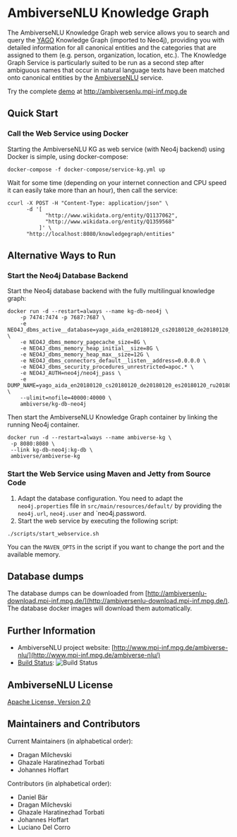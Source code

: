 # AmbiverseNLU Knowledge Graph

The AmbiverseNLU Knowledge Graph web service allows you to search and query the [YAGO](http://yago-knowledge.org) Knowledge Graph (imported to Neo4j), 
providing you with detailed information for all canonical entities and the categories that are assigned to them (e.g. person, organization, location, etc.). 
The Knowledge Graph Service is particularly suited to be run as a second step after ambiguous names that occur in natural language texts have been matched 
onto canonical entities by the [AmbiverseNLU](https://github.com/ambiverse-nlu/ambiverse-nlu) service.

Try the complete [demo](http://ambiversenlu.mpi-inf.mpg.de) at http://ambiversenlu.mpi-inf.mpg.de

## Quick Start

### Call the Web Service using Docker

Starting the AmbiverseNLU KG as web service (with Neo4j backend) using Docker is simple, using docker-compose:

~~~~~~~~~~~~
docker-compose -f docker-compose/service-kg.yml up
~~~~~~~~~~~~

Wait for some time (depending on your internet connection and CPU speed it can easily take more than an hour), then call the service:

~~~~~~~~~~~~
ccurl -X POST -H "Content-Type: application/json" \
      -d '[
            "http://www.wikidata.org/entity/Q1137062",
            "http://www.wikidata.org/entity/Q1359568"
          ]' \
      "http://localhost:8080/knowledgegraph/entities"
~~~~~~~~~~~~

## Alternative Ways to Run

### Start the Neo4j Database Backend

Start the Neo4j database backend with the fully multilingual knowledge graph:
~~~~~~~~
docker run -d --restart=always --name kg-db-neo4j \
	-p 7474:7474 -p 7687:7687 \
	-e NEO4J_dbms_active__database=yago_aida_en20180120_cs20180120_de20180120_es20180120_ru20180120_zh20180120.db \
	-e NEO4J_dbms_memory_pagecache_size=8G \
	-e NEO4J_dbms_memory_heap_initial__size=8G \
	-e NEO4J_dbms_memory_heap_max__size=12G \
	-e NEO4J_dbms_connectors_default__listen__address=0.0.0.0 \
	-e NEO4J_dbms_security_procedures_unrestricted=apoc.* \
	-e NEO4J_AUTH=neo4j/neo4j_pass \
	-e DUMP_NAME=yago_aida_en20180120_cs20180120_de20180120_es20180120_ru20180120_zh20180120 \
	--ulimit=nofile=40000:40000 \
	ambiverse/kg-db-neo4j
~~~~~~~~

Then start the AmbiverseNLU Knowledge Graph container by linking the running Neo4j container.
~~~~~~~~
docker run -d --restart=always --name ambiverse-kg \
 -p 8080:8080 \
 --link kg-db-neo4j:kg-db \
 ambiverse/ambiverse-kg
~~~~~~~~

### Start the Web Service using Maven and Jetty from Source Code

1. Adapt the database configuration. You need to adapt the `neo4j.properties` file in `src/main/resources/default/` by providing the `neo4j.url`, `neo4j.user` and `neo4j.password.  
2. Start the web service by executing the following script:

~~~~~~~~~~~~
./scripts/start_webservice.sh
~~~~~~~~~~~~


You can the `MAVEN_OPTS` in the script if you want to change the port and the available memory. 

## Database dumps 
The database dumps can be downloaded from [http://ambiversenlu-download.mpi-inf.mpg.de/](http://ambiversenlu-download.mpi-inf.mpg.de/). The database docker images will download them automatically.

## Further Information

* AmbiverseNLU project website: [http://www.mpi-inf.mpg.de/ambiverse-nlu/](http://www.mpi-inf.mpg.de/ambiverse-nlu/)
* [Build Status](https://travis-ci.org/ambiverse-nlu/ambiverse-kg): ![Build Status](https://travis-ci.org/ambiverse-nlu/ambiverse-kg.svg?branch=master)

## AmbiverseNLU License

[Apache License, Version 2.0](https://www.apache.org/licenses/LICENSE-2.0.html)

## Maintainers and Contributors

Current Maintainers (in alphabetical order):

* Dragan Milchevski
* Ghazale Haratinezhad Torbati
* Johannes Hoffart

Contributors (in alphabetical order):
* Daniel Bär
* Dragan Milchevski
* Ghazale Haratinezhad Torbati
* Johannes Hoffart
* Luciano Del Corro